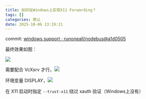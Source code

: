 ```yaml
---
title: 如何在Windows上实现X11 Forwarding？
tags: []
categories: 默认
date: 2025-10-06 13:19:11
---
```


commit: [windows support · runoneall/nodebus@a1d0505](https://github.com/runoneall/nodebus/commit/a1d05052d642d6a220b432877e25c97eb7017efe)

最终效果如图：

![](https://s.rmimg.com/original/3X/6/0/60f04d146c5025f2d82cfe7a48496b4988e76959.png)

需要配合 VcXsrv 才行，![](https://s.rmimg.com/original/3X/a/f/afd64a476c23bb3420455fdb26295967b24010d8.png)

环境变量 DISPLAY，![](https://s.rmimg.com/original/3X/d/a/da74f4d650f361ae929b13b8c9a41e119e48d009.png)

在 X11 启动时指定 `--trust-x11` 绕过 xauth 验证（Windows上没有）
